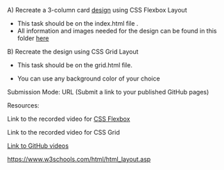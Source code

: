 A) Recreate a 3-column card [design](https://res.cloudinary.com/dz209s6jk/image/upload/q_auto:good,w_900/Challenges/ofrkupd8a9wh1wenvr8c.jpg) using CSS Flexbox Layout
- This task should be on the index.html file .
- All information and images needed for the design can be found in this folder [here](https://drive.google.com/drive/folders/1BMnIuvpsDB2n2EmHpcWD4aqSiN3_0a7T?usp=sharing)

B) Recreate the design using CSS Grid Layout  

- This task should be on the grid.html file.

- You can use any background color of your choice


Submission  Mode: URL (Submit a link to your published GitHub pages)

Resources:

Link to the recorded video for [CSS Flexbox](https://youtu.be/WUBnyr-9tug)

Link to the recorded video for CSS Grid

[Link to GitHub videos](https://youtube.com/playlist?list=PLxuUHF3OiqfVlhMh2XaA7gx_NaavKM7C9)

https://www.w3schools.com/html/html_layout.asp